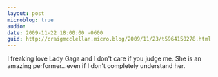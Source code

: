 ```yaml
---
layout: post
microblog: true
audio: 
date: 2009-11-22 18:00:00 -0600
guid: http://craigmcclellan.micro.blog/2009/11/23/t5964150278.html
---
```

I freaking love Lady Gaga and I don't care if you judge me.  She is an amazing performer...even if I don't completely understand her.
